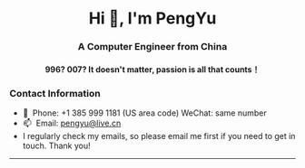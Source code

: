<h1 align="center">Hi 👋, I'm PengYu</h1>
<h3 align="center">A Computer Engineer from China</h3>
<h4 align="center">996? 007? It doesn't matter, passion is all that counts！</h4>

### Contact Information

- 💬&nbsp;&nbsp;Phone: +1 385 999 1181 (US area code) WeChat: same number
- 📫&nbsp;&nbsp;Email: pengyu@live.cn
- I regularly check my emails, so please email me first if you need to get in touch. Thank you!

---
